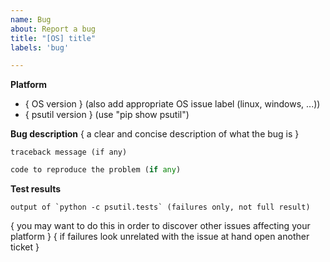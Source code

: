 ```yaml
---
name: Bug
about: Report a bug
title: "[OS] title"
labels: 'bug'

---
```

**Platform**
* { OS version }     (also add appropriate OS issue label (linux, windows, ...))
* { psutil version }  (use "pip show psutil")

**Bug description**
{ a clear and concise description of what the bug is }

```
traceback message (if any)
```

```python
code to reproduce the problem (if any)
```

**Test results**
```
output of `python -c psutil.tests` (failures only, not full result)
```
{ you may want to do this in order to discover other issues affecting your platform }
{ if failures look unrelated with the issue at hand open another ticket }
